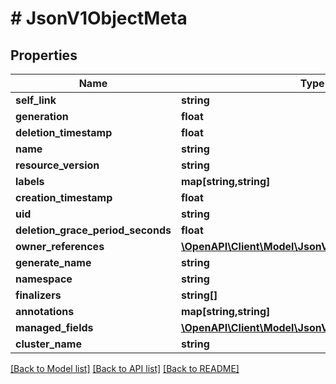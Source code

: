 # # JsonV1ObjectMeta

## Properties

Name | Type | Description | Notes
------------ | ------------- | ------------- | -------------
**self_link** | **string** |  | [optional]
**generation** | **float** |  | [optional]
**deletion_timestamp** | **float** |  | [optional]
**name** | **string** |  | [optional]
**resource_version** | **string** |  | [optional]
**labels** | **map[string,string]** |  | [optional]
**creation_timestamp** | **float** |  | [optional]
**uid** | **string** |  | [optional]
**deletion_grace_period_seconds** | **float** |  | [optional]
**owner_references** | [**\OpenAPI\Client\Model\JsonV1OwnerReference[]**](JsonV1OwnerReference.md) |  | [optional]
**generate_name** | **string** |  | [optional]
**namespace** | **string** |  | [optional]
**finalizers** | **string[]** |  | [optional]
**annotations** | **map[string,string]** |  | [optional]
**managed_fields** | [**\OpenAPI\Client\Model\JsonV1ManagedFieldsEntry[]**](JsonV1ManagedFieldsEntry.md) |  | [optional]
**cluster_name** | **string** |  | [optional]

[[Back to Model list]](../../README.md#models) [[Back to API list]](../../README.md#endpoints) [[Back to README]](../../README.md)
